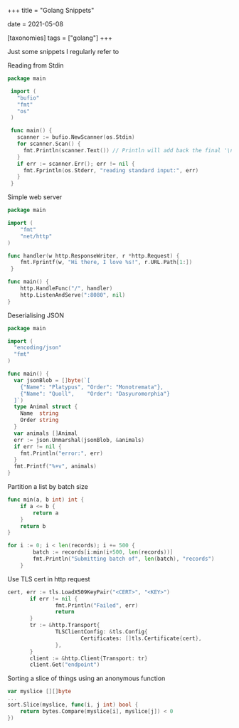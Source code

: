 +++
title = "Golang Snippets"

date = 2021-05-08

[taxonomies]
tags = ["golang"]
+++

Just some snippets I regularly refer to 

Reading from Stdin

```go
package main

 import (
   "bufio"
   "fmt"
   "os"
 )

 func main() {
   scanner := bufio.NewScanner(os.Stdin)
   for scanner.Scan() {
     fmt.Println(scanner.Text()) // Println will add back the final '\n'
   }
   if err := scanner.Err(); err != nil {
     fmt.Fprintln(os.Stderr, "reading standard input:", err)
   }
 }
```

Simple web server

```go
package main

import (
    "fmt"
    "net/http"
)

func handler(w http.ResponseWriter, r *http.Request) {
    fmt.Fprintf(w, "Hi there, I love %s!", r.URL.Path[1:])
 }

func main() {
    http.HandleFunc("/", handler)
    http.ListenAndServe(":8080", nil)
}
```

Deserialising JSON

```go
package main

import (
  "encoding/json"
  "fmt"
)

func main() {
  var jsonBlob = []byte(`[
    {"Name": "Platypus", "Order": "Monotremata"},
    {"Name": "Quoll",    "Order": "Dasyuromorphia"}
  ]`)
  type Animal struct {
    Name  string
    Order string
  }
  var animals []Animal
  err := json.Unmarshal(jsonBlob, &animals)
  if err != nil {
    fmt.Println("error:", err)
  }
  fmt.Printf("%+v", animals)
}
```

Partition a list by batch size

```go
func min(a, b int) int {
    if a <= b {
        return a
    }
    return b
}

for i := 0; i < len(records); i += 500 {
        batch := records[i:min(i+500, len(records))]
        fmt.Println("Submitting batch of", len(batch), "records")
    }
```


Use TLS cert in http request

```go
cert, err := tls.LoadX509KeyPair("<CERT>", "<KEY>")
       if err != nil {
               fmt.Println("Failed", err)
               return
       }
       tr := &http.Transport{
               TLSClientConfig: &tls.Config{
                       Certificates: []tls.Certificate{cert},
               },
       }
       client := &http.Client{Transport: tr}
       client.Get("endpoint")
```


Sorting a slice of things using an anonymous function

```go
var myslice [][]byte
...
sort.Slice(myslice, func(i, j int) bool {
    return bytes.Compare(myslice[i], myslice[j]) < 0
})
```
